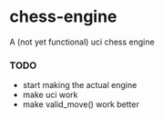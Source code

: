# chess-engine

A (not yet functional) uci chess engine

### TODO
- start making the actual engine
- make uci work
- make valid_move() work better